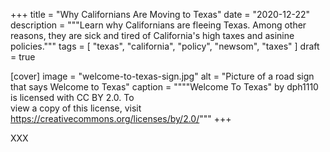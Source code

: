 +++
title = "Why Californians Are Moving to Texas"
date = "2020-12-22"
description = """Learn why Californians are fleeing Texas. Among other \
  reasons, they are sick and tired of California's high taxes and asinine \
  policies."""
tags = [
  "texas",
  "california",
  "policy",
  "newsom",
  "taxes"
]
draft = true

[cover]
image = "welcome-to-texas-sign.jpg"
alt = "Picture of a road sign that says Welcome to Texas"
caption = """\"Welcome To Texas\" by dph1110 is licensed with CC BY 2.0. To \
  view a copy of this license, visit \
  https://creativecommons.org/licenses/by/2.0/"""
+++

XXX
